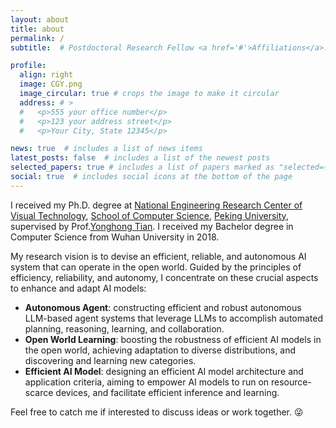 ```yaml
---
layout: about
title: about
permalink: /
subtitle:  # Postdoctoral Research Fellow <a href='#'>Affiliations</a>. Address. Contacts. Moto. Etc.

profile:
  align: right
  image: CGY.png
  image_circular: true # crops the image to make it circular
  address: # >
  #   <p>555 your office number</p>
  #   <p>123 your address street</p>
  #   <p>Your City, State 12345</p>

news: true  # includes a list of news items
latest_posts: false  # includes a list of the newest posts
selected_papers: true # includes a list of papers marked as "selected={true}"
social: true  # includes social icons at the bottom of the page
---
```


I received my Ph.D. degree at [National Engineering Research Center of Visual Technology](http://idm.pku.edu.cn/), [School of Computer Science](https://cs.pku.edu.cn/), [Peking University](https://www.pku.edu.cn), supervised by Prof.[Yonghong Tian](https://www.pkuml.org/). I received my Bachelor degree in Computer Science from Wuhan University in 2018.

My research vision is to devise an efficient, reliable, and autonomous AI system that can operate in the open world. Guided by the principles of efficiency, reliability, and autonomy, I concentrate on these crucial aspects to enhance and adapt AI models: 
- __Autonomous Agent__: constructing efficient and robust autonomous LLM-based agent systems that leverage LLMs to accomplish automated planning, reasoning, learning, and collaboration.
- __Open World Learning__: boosting the robustness of efficient AI models in the open world, achieving adaptation to diverse distributions, and discovering and learning new categories. 
- __Efficient AI Model__: designing an efficient AI model architecture and application criteria, aiming to empower AI models to run on resource-scarce devices, and facilitate efficient inference and learning. 

Feel free to catch me if interested to discuss ideas or work together. 😜

